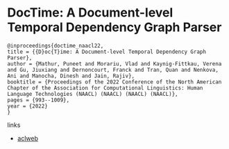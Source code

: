 # DocTime: A Document-level Temporal Dependency Graph Parser

```
@inproceedings{doctime_naacl22,
title = {{D}oc{T}ime: A Document-level Temporal Dependency Graph Parser},
author = {Mathur, Puneet and Morariu, Vlad and Kaynig-Fittkau, Verena and Gu, Jiuxiang and Dernoncourt, Franck and Tran, Quan and Nenkova, Ani and Manocha, Dinesh and Jain, Rajiv},
booktitle = {Proceedings of the 2022 Conference of the North American Chapter of the Association for Computational Linguistics: Human Language Technologies (NAACL) (NAACL) (NAACL) (NAACL)},
pages = {993--1009},
year = {2022}
}
```

links
- [aclweb](https://www.aclweb.org/anthology/2022.naacl-main.73/)
